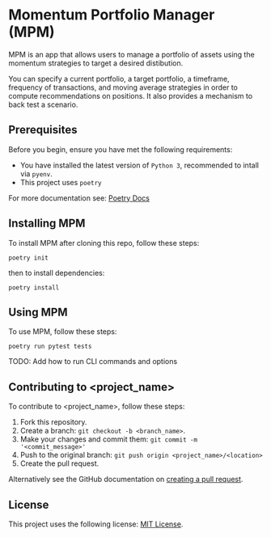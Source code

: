 # Momentum Portfolio Manager (MPM)

<!--- These are examples. See https://shields.io for others or to customize this set of shields. You might want to include dependencies, project status and licence info here 
![GitHub repo size](https://img.shields.io/github/repo-size/scottydocs/README-template.md)
![GitHub contributors](https://img.shields.io/github/contributors/scottydocs/README-template.md)--->

MPM is an app that allows users to manage a portfolio of assets using the momentum strategies to target a desired distibution.

You can specify a current portfolio, a target portfolio, a timeframe, frequency of transactions, and moving average strategies in order to compute recommendations on positions.  It also provides a mechanism to back test a scenario.

## Prerequisites

Before you begin, ensure you have met the following requirements:
<!--- These are just example requirements. Add, duplicate or remove as required --->
* You have installed the latest version of `Python 3`, recommended to intall via `pyenv`.
* This project uses `poetry`

For more documentation see: [Poetry Docs](https://python-poetry.org/docs/basic-usage)

## Installing MPM

To install MPM after cloning this repo, follow these steps:

```
poetry init
```
then to install dependencies:
```
poetry install
```

## Using MPM

To use MPM, follow these steps:

```
poetry run pytest tests
```

TODO: Add how to run CLI commands and options

## Contributing to <project_name>
<!--- If your README is long or you have some specific process or steps you want contributors to follow, consider creating a separate CONTRIBUTING.md file--->
To contribute to <project_name>, follow these steps:

1. Fork this repository.
2. Create a branch: `git checkout -b <branch_name>`.
3. Make your changes and commit them: `git commit -m '<commit_message>'`
4. Push to the original branch: `git push origin <project_name>/<location>`
5. Create the pull request.

Alternatively see the GitHub documentation on [creating a pull request](https://help.github.com/en/github/collaborating-with-issues-and-pull-requests/creating-a-pull-request).

## License

This project uses the following license: [MIT License](https://choosealicense.com/licenses/mit/).